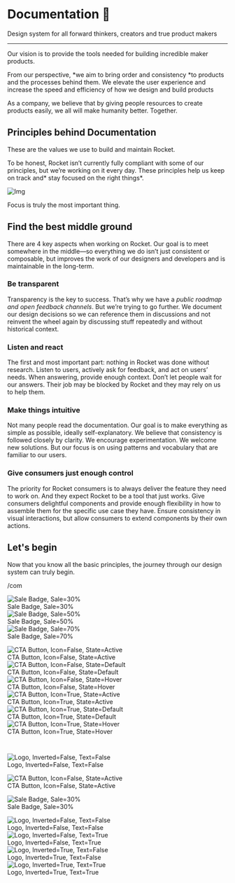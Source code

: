 
# Documentation 🚀

Design system for all forward thinkers, creators and true product makers

---

Our vision is to provide the tools needed for building incredible maker products.

From our perspective, *we aim to bring order and consistency *to products and the processes behind them. We elevate the user experience and increase the speed and efficiency of how we design and build products

As a company, we believe that by giving people resources to create products easily, we all will make humanity better. Together.

## Principles behind Documentation

These are the values we use to build and maintain Rocket.

To be honest, Rocket isn’t currently fully compliant with some of our principles, but we’re working on it every day. These principles help us keep on track and* stay focused on the right things*.

![Img](https://studio-assets.supernova.io/design-systems/14533/9289758a-6300-472a-bbc6-a57098081abf.jpeg)

Focus is truly the most important thing.

## Find the best middle ground

There are 4 key aspects when working on Rocket. Our goal is to meet somewhere in the middle—so everything we do isn’t just consistent or composable, but improves the work of our designers and developers and is maintainable in the long-term.

### Be transparent

Transparency is the key to success. That’s why we have a *public roadmap and open feedback channels*. But we’re trying to go further. We document our design decisions so we can reference them in discussions and not reinvent the wheel again by discussing stuff repeatedly and without historical context.

### Listen and react

The first and most important part: nothing in Rocket was done without research. Listen to users, actively ask for feedback, and act on users’ needs. When answering, provide enough context. Don’t let people wait for our answers. Their job may be blocked by Rocket and they may rely on us to help them.

### Make things intuitive

Not many people read the documentation. Our goal is to make everything as simple as possible, ideally self-explanatory. We believe that consistency is followed closely by clarity. We encourage experimentation. We welcome new solutions. But our focus is on using patterns and vocabulary that are familiar to our users.

### Give consumers just enough control

The priority for Rocket consumers is to always deliver the feature they need to work on. And they expect Rocket to be a tool that just works. Give consumers delightful components and provide enough flexibility in how to assemble them for the specific use case they have. Ensure consistency in visual interactions, but allow consumers to extend components by their own actions.

## Let's begin

Now that you know all the basic principles, the journey through our design system can truly begin.

/com

  
![Sale Badge, Sale=30%](https://studio-assets.supernova.io/design-systems/14533/4ca4d358-efab-49c3-befc-f25281326e26.png)  
Sale Badge, Sale=30%  
![Sale Badge, Sale=50%](https://studio-assets.supernova.io/design-systems/14533/948e4675-5ed2-49eb-84f0-21a8da64ffa8.png)  
Sale Badge, Sale=50%  
![Sale Badge, Sale=70%](https://studio-assets.supernova.io/design-systems/14533/63cc9fb1-d523-41c3-bda2-a1e7ddf7e122.png)  
Sale Badge, Sale=70%  


  
![CTA Button, Icon=False, State=Active](https://studio-assets.supernova.io/design-systems/14533/0f47051f-6eca-4e1f-96f4-8b2f4d626b2d.png)  
CTA Button, Icon=False, State=Active  
![CTA Button, Icon=False, State=Default](https://studio-assets.supernova.io/design-systems/14533/91751390-f786-466d-83ef-2b41340ce3ea.png)  
CTA Button, Icon=False, State=Default  
![CTA Button, Icon=False, State=Hover](https://studio-assets.supernova.io/design-systems/14533/ab19e8b3-84e2-4096-bb5c-e5e4a89d8770.png)  
CTA Button, Icon=False, State=Hover  
![CTA Button, Icon=True, State=Active](https://studio-assets.supernova.io/design-systems/14533/d9a98ba2-30ac-4f04-baf4-b007f4f2e4c5.png)  
CTA Button, Icon=True, State=Active  
![CTA Button, Icon=True, State=Default](https://studio-assets.supernova.io/design-systems/14533/dc8878cc-fd34-4261-b135-6ed75848ebe9.png)  
CTA Button, Icon=True, State=Default  
![CTA Button, Icon=True, State=Hover](https://studio-assets.supernova.io/design-systems/14533/c7384882-cede-4146-a044-fd0cd74648de.png)  
CTA Button, Icon=True, State=Hover  


```javascript  
  
```

  
![Logo, Inverted=False, Text=False](https://studio-assets.supernova.io/design-systems/14533/9c8b4fd7-46ed-4962-869f-3c5bb90ffdf2.png)  
Logo, Inverted=False, Text=False  


  
  


  
![CTA Button, Icon=False, State=Active](https://studio-assets.supernova.io/design-systems/14533/0f47051f-6eca-4e1f-96f4-8b2f4d626b2d.png)  
CTA Button, Icon=False, State=Active  


  
![Sale Badge, Sale=30%](https://studio-assets.supernova.io/design-systems/14533/4ca4d358-efab-49c3-befc-f25281326e26.png)  
Sale Badge, Sale=30%  


  
![Logo, Inverted=False, Text=False](https://studio-assets.supernova.io/design-systems/14533/9c8b4fd7-46ed-4962-869f-3c5bb90ffdf2.png)  
Logo, Inverted=False, Text=False  
![Logo, Inverted=False, Text=True](https://studio-assets.supernova.io/design-systems/14533/b52a245f-0dd3-47a7-9aff-01e0f5647948.png)  
Logo, Inverted=False, Text=True  
![Logo, Inverted=True, Text=False](https://studio-assets.supernova.io/design-systems/14533/d52db67f-31f9-408d-b358-e06e0fb8770b.png)  
Logo, Inverted=True, Text=False  
![Logo, Inverted=True, Text=True](https://studio-assets.supernova.io/design-systems/14533/96b8d754-bf49-4b10-a42a-82bf87953fec.png)  
Logo, Inverted=True, Text=True  
